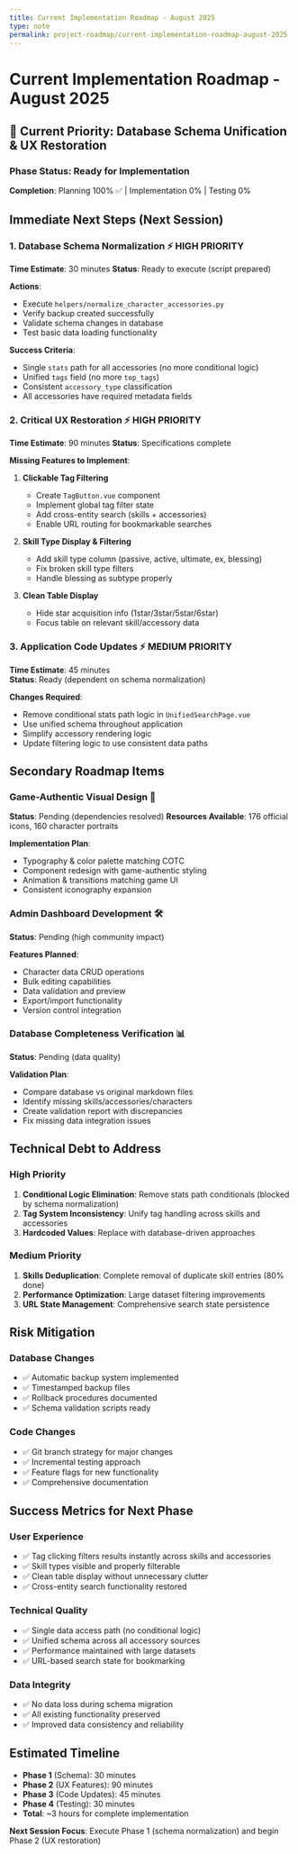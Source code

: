 ```yaml
---
title: Current Implementation Roadmap - August 2025
type: note
permalink: project-roadmap/current-implementation-roadmap-august-2025
---
```


# Current Implementation Roadmap - August 2025

## 🎯 Current Priority: Database Schema Unification & UX Restoration

### Phase Status: Ready for Implementation
**Completion**: Planning 100% ✅ | Implementation 0% | Testing 0%

## Immediate Next Steps (Next Session)

### 1. Database Schema Normalization ⚡ HIGH PRIORITY
**Time Estimate**: 30 minutes
**Status**: Ready to execute (script prepared)

**Actions**:
- Execute `helpers/normalize_character_accessories.py`
- Verify backup created successfully  
- Validate schema changes in database
- Test basic data loading functionality

**Success Criteria**:
- Single `stats` path for all accessories (no more conditional logic)
- Unified `tags` field (no more `top_tags`)
- Consistent `accessory_type` classification
- All accessories have required metadata fields

### 2. Critical UX Restoration ⚡ HIGH PRIORITY  
**Time Estimate**: 90 minutes
**Status**: Specifications complete

**Missing Features to Implement**:
1. **Clickable Tag Filtering**
   - Create `TagButton.vue` component
   - Implement global tag filter state
   - Add cross-entity search (skills + accessories)
   - Enable URL routing for bookmarkable searches

2. **Skill Type Display & Filtering**
   - Add skill type column (passive, active, ultimate, ex, blessing)
   - Fix broken skill type filters
   - Handle blessing as subtype properly

3. **Clean Table Display**
   - Hide star acquisition info (1star/3star/5star/6star)
   - Focus table on relevant skill/accessory data

### 3. Application Code Updates ⚡ MEDIUM PRIORITY
**Time Estimate**: 45 minutes  
**Status**: Ready (dependent on schema normalization)

**Changes Required**:
- Remove conditional stats path logic in `UnifiedSearchPage.vue`
- Use unified schema throughout application
- Simplify accessory rendering logic
- Update filtering logic to use consistent data paths

## Secondary Roadmap Items

### Game-Authentic Visual Design 🎨
**Status**: Pending (dependencies resolved)
**Resources Available**: 176 official icons, 160 character portraits

**Implementation Plan**:
- Typography & color palette matching COTC
- Component redesign with game-authentic styling
- Animation & transitions matching game UI
- Consistent iconography expansion

### Admin Dashboard Development 🛠️
**Status**: Pending (high community impact)

**Features Planned**:
- Character data CRUD operations
- Bulk editing capabilities  
- Data validation and preview
- Export/import functionality
- Version control integration

### Database Completeness Verification 📊
**Status**: Pending (data quality)

**Validation Plan**:
- Compare database vs original markdown files
- Identify missing skills/accessories/characters
- Create validation report with discrepancies
- Fix missing data integration issues

## Technical Debt to Address

### High Priority
1. **Conditional Logic Elimination**: Remove stats path conditionals (blocked by schema normalization)
2. **Tag System Inconsistency**: Unify tag handling across skills and accessories
3. **Hardcoded Values**: Replace with database-driven approaches

### Medium Priority  
1. **Skills Deduplication**: Complete removal of duplicate skill entries (80% done)
2. **Performance Optimization**: Large dataset filtering improvements
3. **URL State Management**: Comprehensive search state persistence

## Risk Mitigation

### Database Changes
- ✅ Automatic backup system implemented
- ✅ Timestamped backup files  
- ✅ Rollback procedures documented
- ✅ Schema validation scripts ready

### Code Changes
- ✅ Git branch strategy for major changes
- ✅ Incremental testing approach
- ✅ Feature flags for new functionality
- ✅ Comprehensive documentation

## Success Metrics for Next Phase

### User Experience
- ✅ Tag clicking filters results instantly across skills and accessories
- ✅ Skill types visible and properly filterable
- ✅ Clean table display without unnecessary clutter
- ✅ Cross-entity search functionality restored

### Technical Quality
- ✅ Single data access path (no conditional logic)
- ✅ Unified schema across all accessory sources
- ✅ Performance maintained with large datasets
- ✅ URL-based search state for bookmarking

### Data Integrity
- ✅ No data loss during schema migration
- ✅ All existing functionality preserved
- ✅ Improved data consistency and reliability

## Estimated Timeline
- **Phase 1** (Schema): 30 minutes
- **Phase 2** (UX Features): 90 minutes  
- **Phase 3** (Code Updates): 45 minutes
- **Phase 4** (Testing): 30 minutes
- **Total**: ~3 hours for complete implementation

**Next Session Focus**: Execute Phase 1 (schema normalization) and begin Phase 2 (UX restoration)